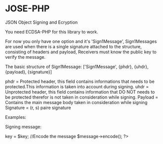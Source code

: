 # JOSE-PHP
 JSON Object Signing and Ecryption
 
 You need ECDSA-PHP for this library to work.
 
 For now you only have one option and it's 'Sign1Message', Sign1Messages are used when there is a single signature attached to the structure, consisting of headers and payload, Receivers must know the public key to verify the message.
 
 The basic structure of Sign1Message:
 ['Sign1Message', {phdr}, {uhdr}, {payload}, {signature}]
 
 phdr = Protected header, this field contains informations that needs to be protected.This information is taken into account during signing.
 uhdr = Unprotected header, this field contains information that DO NOT needs to be protected therefor is not taken in consideration while signing.
 Payload = Contains the main message body taken in consideration while signing
 Signature = (r, s) paire signature
 
Examples:

Signing message:
<?php
require(__DIR__.'/vendor/autoload.php');

use \ECDSA\Curves;
use \ECDSA\Algorithms;
use \JOSE\JOSEmessage;
use \JOSE\Sign1Message;
use \JOSE\Keys;


//Set information for protected header
$phdr = 'JON DOE';
$uhdr = '';

//Set the paylaod
$payload = 'This is a test';

$pem = 'PRIVATE EC KEY HERE';

//Set params
$curve = Curves::NIST256P();
$algo = Algorithms::ES256();

//Set the Key ID
$KID = '';

$key = new Keys($pem, $KID, $curve, $algo);

$message = new Sign1Message($phdr, $uhdr, $payload);

//Assign the key to the message
$message->key = $key;

//Encode the message
$message->encode();
?>

